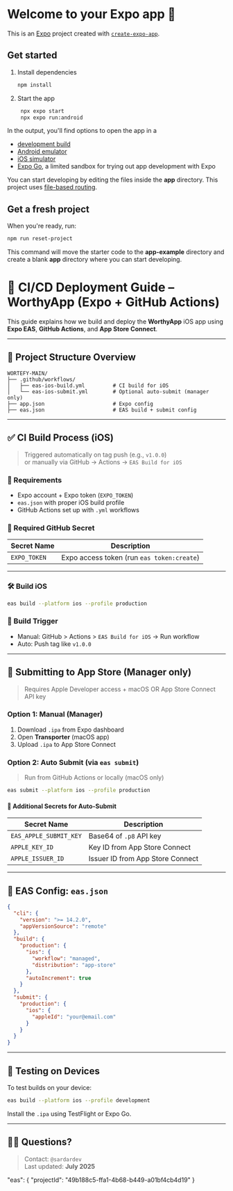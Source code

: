 # Welcome to your Expo app 👋

This is an [Expo](https://expo.dev) project created with [`create-expo-app`](https://www.npmjs.com/package/create-expo-app).

## Get started

1. Install dependencies

   ```bash
   npm install
   ```

2. Start the app

   ```bash
    npx expo start
    npx expo run:android
   ```

In the output, you'll find options to open the app in a

- [development build](https://docs.expo.dev/develop/development-builds/introduction/)
- [Android emulator](https://docs.expo.dev/workflow/android-studio-emulator/)
- [iOS simulator](https://docs.expo.dev/workflow/ios-simulator/)
- [Expo Go](https://expo.dev/go), a limited sandbox for trying out app development with Expo

You can start developing by editing the files inside the **app** directory. This project uses [file-based routing](https://docs.expo.dev/router/introduction).

## Get a fresh project

When you're ready, run:

```bash
npm run reset-project
```

This command will move the starter code to the **app-example** directory and create a blank **app** directory where you can start developing.



# 🚀 CI/CD Deployment Guide – WorthyApp (Expo + GitHub Actions)

This guide explains how we build and deploy the **WorthyApp** iOS app using **Expo EAS**, **GitHub Actions**, and **App Store Connect**.

---

## 📁 Project Structure Overview

```
WORTEFY-MAIN/
├── .github/workflows/
│   ├── eas-ios-build.yml         # CI build for iOS
│   └── eas-ios-submit.yml        # Optional auto-submit (manager only)
├── app.json                      # Expo config
├── eas.json                      # EAS build + submit config

```

---

## ✅ CI Build Process (iOS)

> Triggered automatically on tag push (e.g., `v1.0.0`)  
> or manually via GitHub → Actions → `EAS Build for iOS`

### 🔧 Requirements

- Expo account + Expo token (`EXPO_TOKEN`)
- `eas.json` with proper iOS build profile
- GitHub Actions set up with `.yml` workflows

### 🔐 Required GitHub Secret

| Secret Name  | Description           |
|--------------|------------------------|
| `EXPO_TOKEN` | Expo access token (run `eas token:create`) |

---

### 🛠️ Build iOS

```bash
eas build --platform ios --profile production
```

### 🎯 Build Trigger

- Manual: GitHub > Actions > `EAS Build for iOS` → Run workflow
- Auto: Push tag like `v1.0.0`

---

## 🍏 Submitting to App Store (Manager only)

> Requires Apple Developer access + macOS OR App Store Connect API key

### Option 1: Manual (Manager)

1. Download `.ipa` from Expo dashboard
2. Open **Transporter** (macOS app)
3. Upload `.ipa` to App Store Connect

### Option 2: Auto Submit (via `eas submit`)

> Run from GitHub Actions or locally (macOS only)

```bash
eas submit --platform ios --profile production
```

#### 🔐 Additional Secrets for Auto-Submit

| Secret Name             | Description                    |
|--------------------------|--------------------------------|
| `EAS_APPLE_SUBMIT_KEY`   | Base64 of `.p8` API key        |
| `APPLE_KEY_ID`           | Key ID from App Store Connect  |
| `APPLE_ISSUER_ID`        | Issuer ID from App Store Connect |

---

## 🔄 EAS Config: `eas.json`

```json
{
  "cli": {
    "version": ">= 14.2.0",
    "appVersionSource": "remote"
  },
  "build": {
    "production": {
      "ios": {
        "workflow": "managed",
        "distribution": "app-store"
      },
      "autoIncrement": true
    }
  },
  "submit": {
    "production": {
      "ios": {
        "appleId": "your@email.com"
      }
    }
  }
}
```

---

## 🧪 Testing on Devices

To test builds on your device:

```bash
eas build --platform ios --profile development
```

Install the `.ipa` using TestFlight or Expo Go.

---

## 🙋‍♂️ Questions?

> Contact: `@sardardev`  
> Last updated: **July 2025**


  "eas": {
        "projectId": "49b188c5-ffa1-4b68-b449-a01bf4cb4d19"
      }